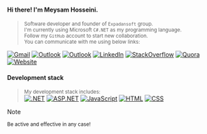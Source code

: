 #### Hi there! I'm Meysam Hosseini.
> <sup>Software developer and founder of `Expadansoft` group.</sup>\
> <sup>I'm currently using Microsoft `C#.NET` as my programming language.</sup>\
> <sup>Follow my `GitHub` account to start new collaboration.</sup>\
> <sup>You can communicate with me using below links:</sup>
<div></div>
<a href="mailto:expadandeveloper@gmail.com" title="Gmail"><img src="https://img.shields.io/static/v1?label=My&message=Gmail&color=e60000" alt="Gmail"></a>
<a href="mailto:expadandeveloper@outlook.com" title="Outlook"><img src="https://img.shields.io/static/v1?label=My&message=Outlook&color=00a8ff" alt="Outlook"></a>
<a href="#" title="Skype"><img src="https://img.shields.io/static/v1?label=My&message=Skype&color=14c5da" alt="Outlook"></a>
<a href="https://www.linkedin.com/in/expadandeveloper" title="LinkedIn"><img src="https://img.shields.io/static/v1?label=My&message=LinkedIn&color=0661ae" alt="LinkedIn"></a>
<a href="https://stackoverflow.com/users/30394662/expadandeveloper" title="StackOverflow"><img src="https://img.shields.io/static/v1?label=My&message=StackOverflow&color=ff9600" alt="StackOverflow"></a>
<a href="#" title="Quora"><img src="https://img.shields.io/static/v1?label=My&message=Quora&color=890000" alt="Quora"></a>
<a href="https://www.expadansoft.ir" title="Website"><img src="https://img.shields.io/static/v1?label=My&message=Website&color=00a272" alt="Website"></a>

#### Development stack
> <sup>My development stack includes:</sup>\
<a href="#"><img src="https://img.shields.io/static/v1?label=+&message=.NET&color=5f0fa9" alt=".NET"></a>
<a href="#"><img src="https://img.shields.io/static/v1?label=+&message=ASP.NET&color=0291ff" alt="ASP.NET"></a>
<a href="#"><img src="https://img.shields.io/static/v1?label=+&message=JavaScript&color=979500" alt="JavaScript"></a>
<a href="#"><img src="https://img.shields.io/static/v1?label=+&message=HTML&color=8b0083" alt="HTML"></a>
<a href="#"><img src="https://img.shields.io/static/v1?label=+&message=CSS&color=007c6f" alt="CSS"></a>

> [!NOTE]
> <sup>Be active and effective in any case!</sup>

